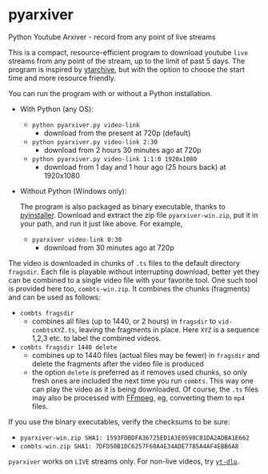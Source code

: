# pyarxiver
Python Youtube Arxiver - record from any point of live streams

This is a compact, resource-efficient program to download youtube `live` streams from any point of the stream, up to the  limit of past 5 days. The program is inspired by <a href="https://github.com/Kethsar/ytarchive"> ytarchive</a>, but with the option to choose the start time and more resource friendly.

You can run the program with or without a Python installation.

- With Python (any OS):
  - `python pyarxiver.py video-link`
    - download from the present at 720p (default)
  - `python pyarxiver.py video-link 2:30`  
    - download from 2 hours 30 minutes ago at 720p
  - `python pyarxiver.py video-link 1:1:0 1920x1080`
    - download from 1 day and 1 hour ago (25 hours back) at 1920x1080
- Without Python (Windows only):
  
  The program is also packaged as binary executable, thanks to <a href="https://github.com/pyinstaller/pyinstaller"> pyinstaller</a>. Download and extract the zip file `pyarxiver-win.zip`, put it in your path, and run it just like above. For example,
  - `pyarxiver video-link 0:30`  
    - download from 30 minutes ago at 720p

The video is downloaded in chunks of `.ts` files to the default directory `fragsdir`. Each file is playable without interrupting download, better yet they can be combined to a single video file with your favorite tool. One such tool is provided here too, `combts-win.zip`. It combines the chunks (fragments) and can be used as follows:
  - `combts fragsdir`
    - combines all files (up to 1440, or 2 hours) in `fragsdir` to `vid-combtsXYZ.ts`, leaving the fragments in place. Here `XYZ` is a sequence 1,2,3 etc. to label the combined videos.
  - `combts fragsdir 1440 delete`
    - combines up to 1440 files (actual files may be fewer) in `fragsdir` and delete the fragments after the video file is produced
    - the option `delete` is preferred as it removes used chunks, so only fresh ones are included the next time you run `combts`. This way one can play the video as it is being downloaded. Of course, the `.ts` files may also be processed with <a href="https://ffmpeg.org/"> FFmpeg</a>, eg, converting them to `mp4` files.

If you use the binary executables, verify the checksums to be sure:
- `pyarxiver-win.zip SHA1: 1593FDBDFA36725ED1A3E0590C81DA2ADBA1E662`
- `combts-win.zip SHA1: 7DFD50B1DC6257F60A4E34ADE7785A4AF4EBB6A8`

`pyarxiver` works on `LIVE` streams only. For non-live videos, try <a href="https://github.com/yt-dlp/yt-dlp"> `yt-dlp`</a>.
